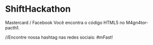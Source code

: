 # ShiftHackathon
Mastercard / Facebook
Você encontra o código HTML5 no M4gn4tor-pacth1.

//Encontre nossa hashtag nas redes sociais: #mFast!


